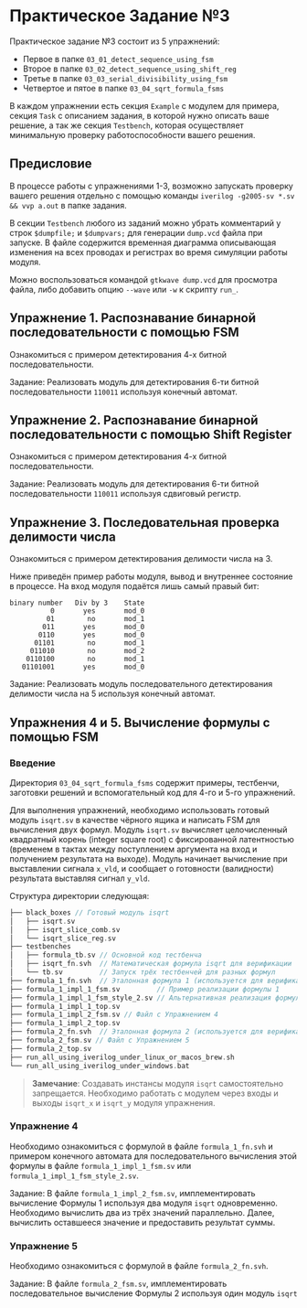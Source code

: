 # Практическое Задание №3

Практическое задание №3 состоит из 5 упражнений:

- Первое в папке `03_01_detect_sequence_using_fsm`
- Второе в папке `03_02_detect_sequence_using_shift_reg`
- Третье в папке `03_03_serial_divisibility_using_fsm`
- Четвертое и пятое в папке `03_04_sqrt_formula_fsms`

В каждом упражнении есть секция `Example` с модулем для примера,
секция `Task` с описанием задания, в которой нужно описать ваше решение,
а так же секция `Testbench`, которая осуществляет минимальную проверку
работоспособности вашего решения.

## Предисловие

В процессе работы с упражнениями 1-3, возможно запускать проверку вашего решения отдельно с помощью команды
`iverilog -g2005-sv *.sv && vvp a.out` в папке задания.

В секции `Testbench` любого из заданий можно убрать комментарий у строк `$dumpfile;` и `$dumpvars;` для генерации `dump.vcd` файла при запуске. В файле содержится временная диаграмма описывающая изменения на всех проводах и регистрах во время симуляции работы модуля.

Можно воспользоваться командой `gtkwave dump.vcd` для просмотра файла, либо добавить опцию `--wave` или `-w` к скрипту `run_`.

## Упражнение 1. Распознавание бинарной последовательности с помощью FSM

Ознакомиться с примером детектирования 4-х битной последовательности.

Задание: Реализовать модуль для детектирования 6-ти битной последовательности `110011` используя конечный автомат.

## Упражнение 2. Распознавание бинарной последовательности с помощью Shift Register

Ознакомиться с примером детектирования 4-х битной последовательности.

Задание: Реализовать модуль для детектирования 6-ти битной последовательности `110011` используя сдвиговый регистр.

## Упражнение 3. Последовательная проверка делимости числа

Ознакомиться с примером детектирования делимости числа на 3.

Ниже приведён пример работы модуля, вывод и внутреннее состояние в процессе. На вход модуля подаётся лишь самый правый бит:
```
binary number   Div by 3    State
          0       yes       mod_0
         01        no       mod_1
        011       yes       mod_0
       0110       yes       mod_0
      01101        no       mod_1
     011010        no       mod_2
    0110100        no       mod_1
   01101001       yes       mod_0
```

Задание: Реализовать модуль последовательного детектирования делимости числа на 5 используя конечный автомат.

## Упражнения 4 и 5. Вычисление формулы с помощью FSM

### Введение
Директория `03_04_sqrt_formula_fsms` содержит примеры, тестбенчи, заготовки решений и вспомогательный код для 4-го и 5-го упражнений.

Для выполнения упражнений, необходимо использовать готовый модуль `isqrt.sv` в качестве чёрного ящика и написать FSM для вычисления двух формул.
Модуль `isqrt.sv` вычисляет целочисленный квадратный корень (integer square root) с фиксированной латентностью (временем в тактах между поступлением аргумента на вход и получением результата на выходе).
Модуль начинает вычисление при выставлении сигнала `x_vld`, и сообщает
о готовности (валидности) результата выставляя сигнал `y_vld`.

Структура директории следующая:

```c
├── black_boxes // Готовый модуль isqrt
│   ├── isqrt.sv
│   ├── isqrt_slice_comb.sv
│   └── isqrt_slice_reg.sv
├── testbenches
│   ├── formula_tb.sv // Основной код тестбенча
│   ├── isqrt_fn.svh  // Математическая формула isqrt для верификации
│   └── tb.sv         // Запуск трёх тестбенчей для разных формул
├── formula_1_fn.svh  // Эталонная формула 1 (используется для верификации)
├── formula_1_impl_1_fsm.sv         // Пример реализации формулы 1
├── formula_1_impl_1_fsm_style_2.sv // Альтернативная реализация формулы 1
├── formula_1_impl_1_top.sv
├── formula_1_impl_2_fsm.sv // Файл с Упражнением 4
├── formula_1_impl_2_top.sv
├── formula_2_fn.svh  // Эталонная формула 2 (используется для верификации)
├── formula_2_fsm.sv // Файл с Упражнением 5
├── formula_2_top.sv
├── run_all_using_iverilog_under_linux_or_macos_brew.sh
└── run_all_using_iverilog_under_windows.bat
```



> **Замечание**: Создавать инстансы модуля `isqrt` самостоятельно запрещается. Необходимо работать с модулем через входы и выходы `isqrt_x` и `isqrt_y` модуля упражнения.

### Упражнение 4

Необходимо ознакомиться с формулой в файле `formula_1_fn.svh` и примером конечного автомата для последовательного вычисления этой формулы в файле `formula_1_impl_1_fsm.sv` или `formula_1_impl_1_fsm_style_2.sv`.

Задание:
В файле `formula_1_impl_2_fsm.sv`, имплементировать вычисление Формулы 1 используя два модуля `isqrt` одновременно. Необходимо вычислить два из трёх значений параллельно. Далее, вычислить оставшееся значение и предоставить результат суммы.

### Упражнение 5

Необходимо ознакомиться с формулой в файле `formula_2_fn.svh`.

Задание:
В файле `formula_2_fsm.sv`, имплементировать последовательное вычисление Формулы 2 используя один модуль `isqrt`
